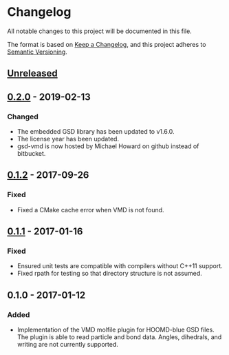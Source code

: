 # Changelog
All notable changes to this project will be documented in this file.

The format is based on [Keep a Changelog](https://keepachangelog.com/en/1.0.0/),
and this project adheres to [Semantic Versioning](https://semver.org/spec/v2.0.0.html).

## [Unreleased]

## [0.2.0] - 2019-02-13
### Changed
- The embedded GSD library has been updated to v1.6.0.
- The license year has been updated.
- gsd-vmd is now hosted by Michael Howard on github instead of bitbucket.

## [0.1.2] - 2017-09-26
### Fixed
- Fixed a CMake cache error when VMD is not found.

## [0.1.1] - 2017-01-16
### Fixed
- Ensured unit tests are compatible with compilers without C++11 support.
- Fixed rpath for testing so that directory structure is not assumed.

## 0.1.0 - 2017-01-12
### Added
- Implementation of the VMD molfile plugin for HOOMD-blue GSD files.
The plugin is able to read particle and bond data. Angles, dihedrals,
and writing are not currently supported.

[Unreleased]: https://github.com/mphoward/gsd-vmd/compare/v0.2.0...HEAD
[0.2.0]: https://github.com/mphoward/gsd-vmd/compare/v0.1.2...v0.2.0
[0.1.2]: https://github.com/mphoward/gsd-vmd/compare/v0.1.1...v0.1.2
[0.1.1]: https://github.com/mphoward/gsd-vmd/compare/v0.1.0...v0.1.1
